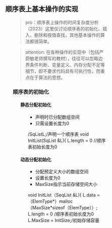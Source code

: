 <div style="float: left; width: 64%; padding: 1%;">

## 顺序表上基本操作的实现  

<ul>

>pro：顺序表上操作的时间复杂度分析（2023）这里仅讨论顺序表的初始化、插入、删除和按值查找，其他基本操作的算法都很简单。  

> attention: 在各种操作的实现中（包括严蔚敏老师撰写的教材），往往可以忽略边界条件判断、变量定义、内存分配不足等细节，即不要求代码具有可执行性，而重点在于算法的思想。  

### 顺序表的初始化

<ul>

#### 静态分配初始化

<ul>

- 声明时已分配数组空间
- 只需设置长度为0

/SqListL;/声明一个顺序表
void InitList(SqList &L){ 
    L.length = 0  //顺序表初始长度为0

</ul>

#### 动态分配初始化

<ul>

- 分配预定义大小的数组空间
- 设置长度为0
- MaxSize指示当前存储空间大小

void InitList（SeqList &L){
    L.data = （ElemType*）malloc（MaxSize*sizeof（ElemType））;
    L.length = 0  /顺序表初始长度为0 
    L.MaxSize = InitSize;/初始存储容量

</ul>

</ul>
</div>
<div style="float: right; width: 26%; padding: 1%;">

</div>
<div style="clear: both;"></div>
